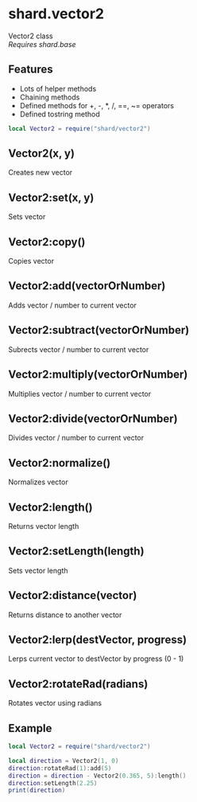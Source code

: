 # shard.vector2
Vector2 class  
*Requires shard.base*

## Features
 - Lots of helper methods
 - Chaining methods
 - Defined methods for +, -, *, /, ==, ~= operators
 - Defined tostring method

```lua
local Vector2 = require("shard/vector2")
```

## Vector2(x, y)
Creates new vector

## Vector2:set(x, y)
Sets vector

## Vector2:copy()
Copies vector

## Vector2:add(vectorOrNumber)
Adds vector / number to current vector

## Vector2:subtract(vectorOrNumber)
Subrects vector / number to current vector

## Vector2:multiply(vectorOrNumber)
Multiplies vector / number to current vector

## Vector2:divide(vectorOrNumber)
Divides vector / number to current vector

## Vector2:normalize()
Normalizes vector

## Vector2:length()
Returns vector length

## Vector2:setLength(length)
Sets vector length

## Vector2:distance(vector)
Returns distance to another vector

## Vector2:lerp(destVector, progress)
Lerps current vector to destVector by progress (0 - 1)

## Vector2:rotateRad(radians)
Rotates vector using radians

## Example
```lua
local Vector2 = require("shard/vector2")

local direction = Vector2(1, 0)
direction:rotateRad(1):add(5)
direction = direction - Vector2(0.365, 5):length()
direction:setLength(2.25)
print(direction)
```